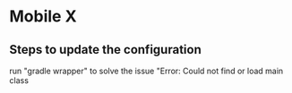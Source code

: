 # Mobile X

## Steps to update the configuration
run "gradle wrapper" to solve the issue "Error: Could not find or load main class 
